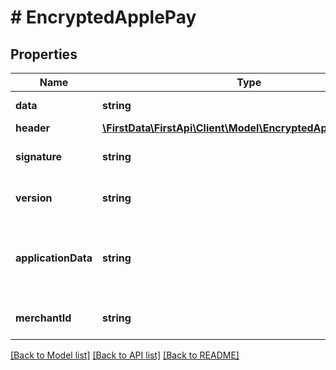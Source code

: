 # # EncryptedApplePay

## Properties

Name | Type | Description | Notes
------------ | ------------- | ------------- | -------------
**data** | **string** | The encrypted wallet payload. | 
**header** | [**\FirstData\FirstApi\Client\Model\EncryptedApplePayHeader**](EncryptedApplePayHeader.md) |  | 
**signature** | **string** | Signature of the payment and header data. | 
**version** | **string** | Version information about the payment token. | [optional] 
**applicationData** | **string** | Base64-encoded value of PKPaymentRequest. Required only if applicationDataHash is present. | [optional] 
**merchantId** | **string** | The merchant ID assigned by the wallet provider. | 

[[Back to Model list]](../../README.md#documentation-for-models) [[Back to API list]](../../README.md#documentation-for-api-endpoints) [[Back to README]](../../README.md)


